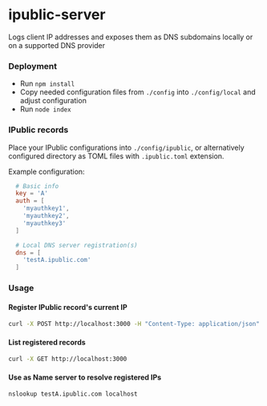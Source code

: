 # ipublic-server
Logs client IP addresses and exposes them as DNS subdomains locally or on a supported DNS provider

### Deployment

- Run `npm install`
- Copy needed configuration files from `./config` into `./config/local` and adjust configuration
- Run `node index`

### IPublic records

Place your IPublic configurations into `./config/ipublic`, or alternatively configured directory as TOML files with `.ipublic.toml` extension.

Example configuration:
```toml
  # Basic info
  key = 'A'
  auth = [
    'myauthkey1',
    'myauthkey2',
    'myauthkey3'
  ]

  # Local DNS server registration(s)
  dns = [
    'testA.ipublic.com'
  ]
```

### Usage

#### Register IPublic record's current IP

```sh
curl -X POST http://localhost:3000 -H "Content-Type: application/json" -d '{ "key": "A", "auth": "tralala!" }'
```

#### List registered records

```sh
curl -X GET http://localhost:3000
```

#### Use as Name server to resolve registered IPs
```sh
nslookup testA.ipublic.com localhost
```
